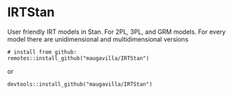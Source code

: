 # IRTStan
User friendly IRT models in Stan.
For 2PL, 3PL, and GRM models. 
For every model there are unidimensional and multidimensional versions

```
# install from github:
remotes::install_github("maugavilla/IRTStan")
```
or
```
devtools::install_github("maugavilla/IRTStan")
```
